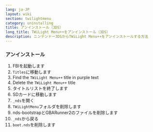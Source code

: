 ```yaml
---
lang: ja-JP
layout: wiki
section: twilightmenu
category: uninstalling
title: アンインストール（3DS）
long_title: TWiLight Menu++をアンインストール（3DS）
description: ニンテンドー3DSからTWiLight Menu++をアンインストールする方法
---
```


### アンインストール
1. FBIを起動します
1. `Titles`に移動します
1. Find the `TWiLight Menu++` title in purple text
1. Delete the `TWiLight Menu++` title
1. タイトルリストを終了します
1. SDカードに移動します
1. `_nds`を開く
1. `TWiLightMenu`フォルダを削除します
1. nds-bootstrapとGBARunner2のファイルを削除します
1. `_nds`から戻る
1. `boot.nds`を削除します
